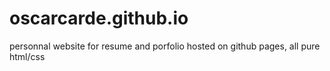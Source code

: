 # oscarcarde.github.io
personnal website for resume and porfolio hosted on github pages, all pure html/css
